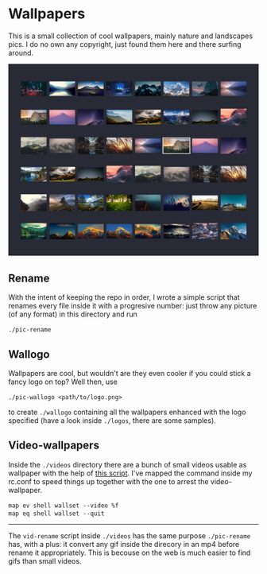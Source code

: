 # Wallpapers

This is a small collection of cool wallpapers, mainly nature and landscapes
pics. I do no own any copyright, just found them here and there surfing around.

![](assets/scrot.png)




## Rename

With the intent of keeping the repo in order, I wrote a simple script that
renames every file inside it with a progresive number: just throw any picture
(of any format) in this directory and run

```
./pic-rename
```




## Wallogo

Wallpapers are cool, but wouldn't are they even cooler if you could stick a fancy
logo on top? Well then, use

```
./pic-wallogo <path/to/logo.png>
```

to create `./wallogo` containing all the wallpapers enhanced with the logo
specified (have a look inside `./logos`, there are some samples).




## Video-wallpapers

Inside the `./videos` directory there are a bunch of small videos usable as
wallpaper with the help of [this script](https://github.com/matteogiorgi/.dotfiles/blob/master/bin/bin/wallset). I've mapped the command inside my rc.conf
to speed things up together with the one to arrest the video-wallpaper.

```
map ev shell wallset --video %f
map eq shell wallset --quit
```

---

The `vid-rename` script inside `./videos` has the same purpose `./pic-rename`
has, with a plus: it convert any gif inside the direcory in an mp4 before rename
it appropriately. This is becouse on the web is much easier to find gifs than
small videos.
